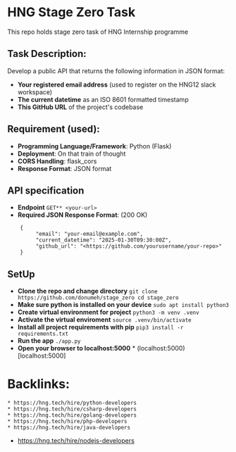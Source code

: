# HNG Stage Zero Task

This repo holds stage zero task of HNG Internship programme


## Task Description:

Develop a public API that returns the following information in JSON format:

* **Your registered email address** (used to register on the HNG12 slack workspace)
* **The current datetime** as an ISO 8601 formatted timestamp
* **This GitHub URL** of the project's codebase

## Requirement (used):

* **Programming Language/Framework**: Python (Flask)
* **Deployment**: On that train of thought
* **CORS Handling**: flask_cors
* **Response Format**: JSON format


## API specification
* **Endpoint** `GET** <your-url>`
* **Required JSON Response Format**: (200 OK)
```
	{
		 "email": "your-email@example.com",
		 "current_datetime": "2025-01-30T09:30:00Z",
		 "github_url": "<https://github.com/yourusername/your-repo>"
	}
```

## SetUp
* **Clone the repo and change directory**
		```
			git clone https://github.com/donumeh/stage_zero
			cd stage_zero
		```
* **Make sure python is installed on your device**
		```
			sudo apt install python3
		```
* **Create virtual environment for project**
		```
			python3 -m venv .venv
		```
* **Activate the virtual enviroment**
		```
			source .venv/bin/activate
		```
* **Install all project requirements with pip**
		```
			pip3 install -r requirements.txt
		```
* **Run the app**
		```
			./app.py
		```
* **Open your browser to localhost:5000**
		* (localhost:5000)[localhost:5000]

# Backlinks:
	* https://hng.tech/hire/python-developers
	* https://hng.tech/hire/csharp-developers
	* https://hng.tech/hire/golang-developers
	* https://hng.tech/hire/php-developers
	* https://hng.tech/hire/java-developers
* https://hng.tech/hire/nodejs-developers


